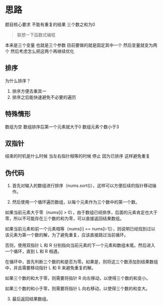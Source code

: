 # 思路
题目核心要求 不能有重复的结果
三个数之和为0 

> 联想一下函数式编程   
> 
本来是三个变量 也就是三个参数 
目前要做的就是固定其中一个  然后变量就变为两个 然后考虑怎么把这两个再继续优化
## 排序
为什么排序？
1. 排序方便去重其一
2. 排序之后能快速避免不必要的遍历

## 特殊情形
数组为空
数组排序后第一个元素就大于0
数组元素个数小于3

## 双指针 
结束的时机是什么时候
当左右指针相等的时候 停止 因为已排序 这样避免重复
## 伪代码
1. 首先对输入的数组进行排序（nums.sort()），这样可以方便后续的指针移动操作。

2. 然后使用一个循环遍历数组，以每个元素作为三个数中的第一个数。

如果当前元素大于零（nums[i] > 0），由于数组已经排序，后面的元素肯定也大于零，所以不可能存在三个数的和为零，可以直接返回结果数组。

如果当前元素和前一个元素相等（nums[i] == nums[i-1]），则说明已经找到过以该元素为第一个数的解，为了避免重复，应该直接跳过当前循环。

否则，使用双指针 L 和 R 分别指向当前元素的下一个元素和数组末尾。然后进入一个循环，直到 L 和 R 相遇。

在循环中，首先判断三个数的和是否为零。如果是，则将这三个数添加到结果数组中，并且需要移动指针 L 和 R 来避免重复的解。

如果三个数的和大于零，则需要将指针 R 向左移动，以使得三个数的和变小。

如果三个数的和小于零，则需要将指针 L 向右移动，以使得三个数的和变大。

3. 最后返回结果数组。


